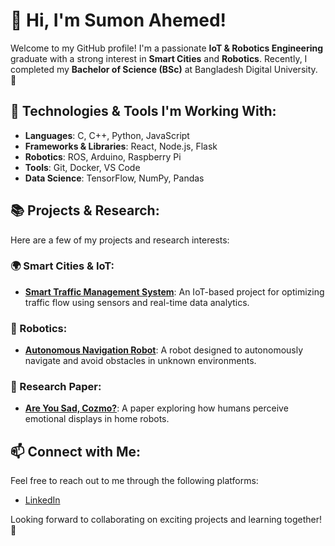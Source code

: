 # 👋 Hi, I'm Sumon Ahemed!

Welcome to my GitHub profile! I'm a passionate **IoT & Robotics Engineering** graduate with a strong interest in **Smart Cities** and **Robotics**. Recently, I completed my **Bachelor of Science (BSc)** at Bangladesh Digital University. 🚀

## 🔧 Technologies & Tools I'm Working With:
- **Languages**: C, C++, Python, JavaScript
- **Frameworks & Libraries**: React, Node.js, Flask
- **Robotics**: ROS, Arduino, Raspberry Pi
- **Tools**: Git, Docker, VS Code
- **Data Science**: TensorFlow, NumPy, Pandas

## 📚 Projects & Research:
Here are a few of my projects and research interests:

### 🌍 Smart Cities & IoT:
- **[Smart Traffic Management System](#)**: An IoT-based project for optimizing traffic flow using sensors and real-time data analytics.
  
### 🤖 Robotics:
- **[Autonomous Navigation Robot](#)**: A robot designed to autonomously navigate and avoid obstacles in unknown environments.

### 📄 Research Paper:
- **[Are You Sad, Cozmo?](#)**: A paper exploring how humans perceive emotional displays in home robots.

## 📫 Connect with Me:
Feel free to reach out to me through the following platforms:
- [LinkedIn]([#](https://www.linkedin.com/in/sumon-ahemed-199493189/))


Looking forward to collaborating on exciting projects and learning together! 🚀
